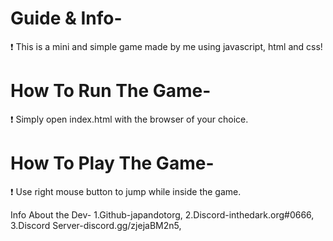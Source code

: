 # Guide & Info-
 ❗ This is a mini and simple game made by me using javascript, html and css!
 
# How To Run The Game-
 ❗ Simply open index.html with the browser of your choice.

# How To Play The Game-
 ❗ Use right mouse button to jump while inside the game.




 Info About the Dev-
 1.Github-japandotorg,
 2.Discord-inthedark.org#0666,
 3.Discord Server-discord.gg/zjejaBM2n5,
